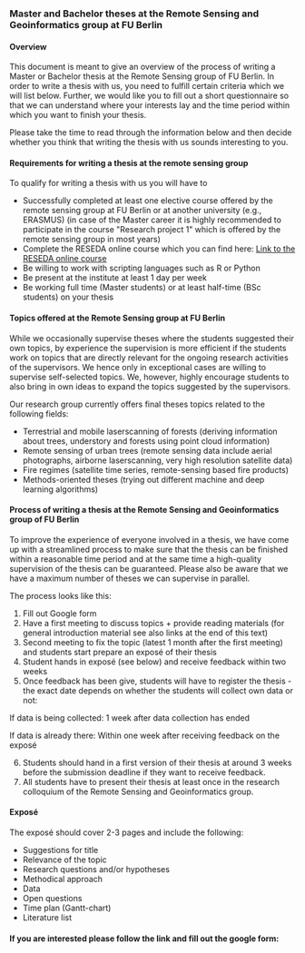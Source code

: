 ### Master and Bachelor theses at the Remote Sensing and Geoinformatics group at FU Berlin

#### Overview
This document is meant to give an overview of the process of writing a Master or Bachelor thesis at the Remote Sensing group of FU Berlin. In order to write a thesis with us, you need to fulfill certain criteria which we will list below. Further, we would like you to fill out a short questionnaire so that we can understand where your interests lay and the time period within which you want to finish your thesis. 

Please take the time to read through the information below and then decide whether you think that writing the thesis with us sounds interesting to you.

#### Requirements for writing a thesis at the remote sensing group

To qualify for writing a thesis with us you will have to

 - Successfully completed at least one elective course offered by the remote sensing group at FU Berlin or at another university (e.g., ERASMUS) (in case of the Master career it is highly recommended to participate in the course "Research project 1" which is offered by the remote sensing group in most years)
 - Complete the RESEDA online course which you can find here: [Link to the RESEDA online course](https://remote-sensing-at-fu-berlin.github.io/RESEDA/)
 - Be willing to work with scripting languages such as R or Python
 - Be present at the institute at least 1 day per week 
 - Be working full time (Master students) or at least half-time (BSc students) on your thesis 

#### Topics offered at the Remote Sensing group at FU Berlin

While we occasionally supervise theses where the students suggested their own topics, by experience the supervision is more efficient if the students work on topics that are directly relevant for the ongoing research activities of the supervisors. We hence only in exceptional cases are willing to supervise self-selected topics. We, however, highly encourage students to also bring in own ideas to expand the topics suggested by the supervisors.

Our research group currently offers final theses topics related to the following fields:

 - Terrestrial and mobile laserscanning of forests (deriving information about trees, understory and forests using point cloud information)
 - Remote sensing of urban trees (remote sensing data include aerial photographs, airborne laserscanning, very high resolution satellite data) 
 - Fire regimes (satellite time series, remote-sensing based fire products)
 - Methods-oriented theses (trying out different machine and deep learning algorithms)

#### Process of writing a thesis at the Remote Sensing and Geoinformatics group of FU Berlin

To improve the experience of everyone involved in a thesis, we have come up with a streamlined process to make sure that the thesis can be finished within a reasonable time period and at the same time a high-quality supervision of the thesis can be guaranteed. Please also be aware that we have a maximum number of theses we can supervise in parallel. 

The process looks like this:

 1. Fill out Google form 
 2. Have a first meeting to discuss topics + provide reading materials (for general introduction material see also links at the end of this text)
 3.  Second meeting to fix the topic (latest 1 month after the first meeting) and students start prepare an exposé of their thesis
 4. Student hands in exposé (see below) and receive feedback within two weeks
 5. Once feedback has been give, students will have to register the thesis - the exact date depends on whether the students will collect own data or not: 

If data is being collected: 1 week after data collection has ended

If data is already there: Within one week after receiving feedback on the exposé

6. Students should hand in a first version of their thesis at around 3 weeks before the submission deadline if they want to receive feedback.
7. All students have to present their thesis at least once in the research colloquium of the Remote Sensing and Geoinformatics group. 

#### Exposé
The exposé should cover 2-3 pages and include the following:

 - Suggestions for title
 - Relevance of the topic
 - Research questions and/or hypotheses
 - Methodical approach
 - Data
 - Open questions
 - Time plan (Gantt-chart)
 - Literature list

#### If you are interested please follow the link and fill out the google form:

